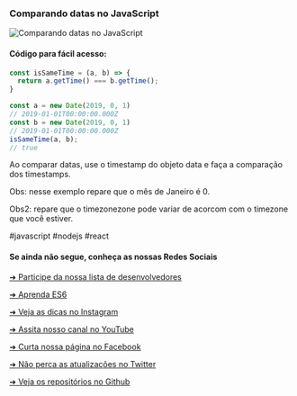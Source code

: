 ### Comparando datas no JavaScript

![Comparando datas no JavaScript](https://github.com/emersonbrogadev/social-media-snippets/blob/master/content/2019-08-09-comparing-dates/2019-08-09-comparing-dates.jpg)


#### Código para fácil acesso:

```js
const isSameTime = (a, b) => {
  return a.getTime() === b.getTime();
}

const a = new Date(2019, 0, 1) 
// 2019-01-01T00:00:00.000Z
const b = new Date(2019, 0, 1) 
// 2019-01-01T00:00:00.000Z
isSameTime(a, b); 
// true
```

Ao comparar datas, use o timestamp do objeto data e faça a comparação dos timestamps.

Obs: nesse exemplo repare que o mês de Janeiro é 0.

Obs2: repare que o timezonezone pode variar de acorcom com o timezone que você estiver.

#javascript #nodejs #react


#### Se ainda não segue, conheça as nossas Redes Sociais

[➜ Participe da nossa lista de desenvolvedores](https://emersonbroga.com/e/participe/?utm_source=github&utm_medium=social-media-snippets&utm_campaign=2019-08-09)

[➜ Aprenda ES6](https://amzn.to/2J4XnLg)

[➜ Veja as dicas no Instagram](https://www.instagram.com/emersonbrogadev/)

[➜ Assita nosso canal no YouTube](https://www.youtube.com/c/emersonbroga/)

[➜ Curta nossa página no Facebook](https://www.facebook.com/emersonbrogadev/)

[➜ Não perca as atualizações no Twitter](https://www.twitter.com/emersonbrogadev/)

[➜ Veja os repositórios no Github](https://www.github.com/emersonbrogadev/)
